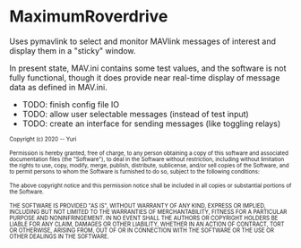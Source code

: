 # MaximumRoverdrive

Uses pymavlink to select and monitor MAVlink messages of interest and display them in a "sticky" window.

In present state, MAV.ini contains some test values, and the software is not fully functional, though it does provide near real-time display of message data as defined in MAV.ini.

* TODO: finish config file IO
* TODO: allow user selectable messages (instead of test input)
* TODO: create an interface for sending messages (like toggling relays)

<sub><sup>Copyright (c) 2020 -- Yuri</sup></sub>

<sub><sup>Permission is hereby granted, free of charge, to any person obtaining a copy
of this software and associated documentation files (the "Software"), to deal
in the Software without restriction, including without limitation the rights
to use, copy, modify, merge, publish, distribute, sublicense, and/or sell
copies of the Software, and to permit persons to whom the Software is
furnished to do so, subject to the following conditions:</sup></sub>

<sub><sup>The above copyright notice and this permission notice shall be included in all
copies or substantial portions of the Software.</sup></sub>

<sub><sup>THE SOFTWARE IS PROVIDED "AS IS", WITHOUT WARRANTY OF ANY KIND, EXPRESS OR
IMPLIED, INCLUDING BUT NOT LIMITED TO THE WARRANTIES OF MERCHANTABILITY,
FITNESS FOR A PARTICULAR PURPOSE AND NONINFRINGEMENT. IN NO EVENT SHALL THE
AUTHORS OR COPYRIGHT HOLDERS BE LIABLE FOR ANY CLAIM, DAMAGES OR OTHER
LIABILITY, WHETHER IN AN ACTION OF CONTRACT, TORT OR OTHERWISE, ARISING FROM,
OUT OF OR IN CONNECTION WITH THE SOFTWARE OR THE USE OR OTHER DEALINGS IN THE
SOFTWARE.</sup></sub>